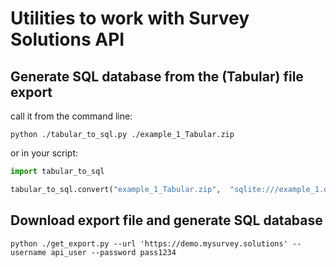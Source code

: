 # Utilities to work with Survey Solutions API


## Generate SQL database from the (Tabular) file export

call it from the command line:
```shell
python ./tabular_to_sql.py ./example_1_Tabular.zip
```

or in your script:
```python
import tabular_to_sql

tabular_to_sql.convert("example_1_Tabular.zip",  "sqlite:///example_1.db", "quest.json")
```

## Download export file and generate SQL database

```shell
python ./get_export.py --url 'https://demo.mysurvey.solutions' --username api_user --password pass1234
```